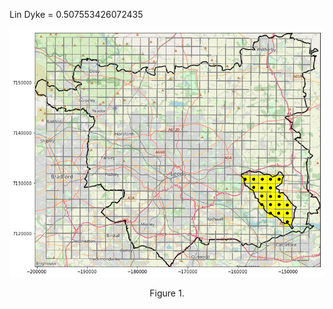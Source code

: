 Lin Dyke = 0.507553426072435
<p align="center">
<img src="LinDyke_cells.png" width="580"  />
<p align="center"> Figure 1. <p align="center">
